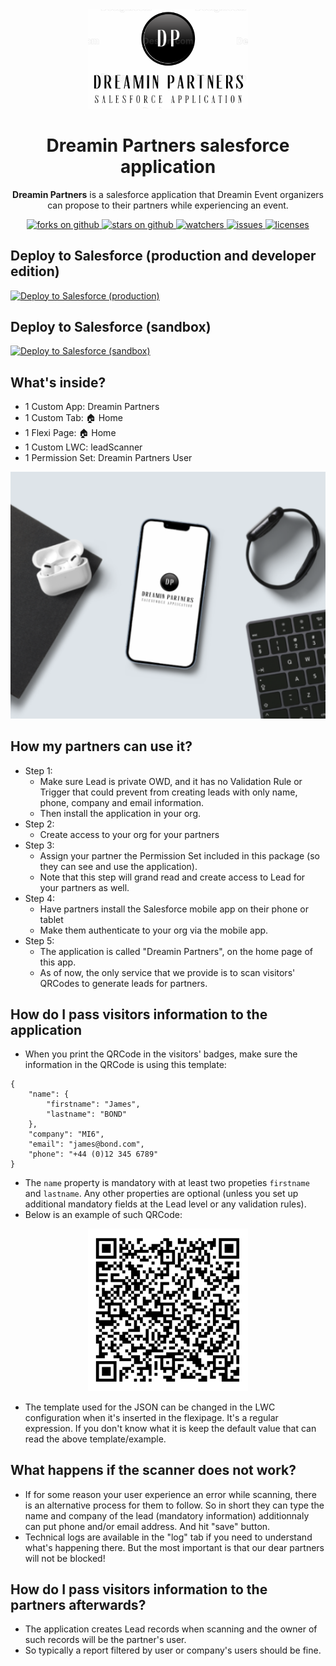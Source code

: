 <div align="center">
  <img src="docs/dreaminpartnersapp-icon.png" width="256" alt="Dreamin Partners logo" />
  <h1>
    Dreamin Partners salesforce application
  </h1>
  <p>
    <b>Dreamin Partners</b> is a salesforce application that Dreamin Event organizers can propose to their partners while experiencing an event.
  </p>
  <a href="https://github.com/VinceFINET/DreaminPartners/network/members">
    <img alt="forks on github" src="https://img.shields.io/github/forks/VinceFINET/DreaminPartners?style=flat-square&logoColor=blue">
  </a>
  <a href="https://github.com/VinceFINET/DreaminPartners/stargazers">
    <img alt="stars on github" src="https://img.shields.io/github/stars/VinceFINET/DreaminPartners?style=flat-square">
  </a>
  <a href="https://github.com/VinceFINET/DreaminPartners/watchers">
    <img alt="watchers" src="https://img.shields.io/github/watchers/VinceFINET/DreaminPartners?style=flat-square">
  </a>
  <a href="https://github.com/VinceFINET/DreaminPartners/issues">
    <img alt="issues" src="https://img.shields.io/github/issues-raw/VinceFINET/DreaminPartners?style=flat-square">
  </a>
  <a href="https://opensource.org/licenses/MIT">
    <img alt="licenses" src="https://img.shields.io/badge/License-MIT-yellow.svg">
  </a>
</div>

## Deploy to Salesforce (production and developer edition)

<a href="https://githubsfdeploy.herokuapp.com/app/githubdeploy/VinceFINET/DreaminPartners?ref=main">
  <img alt="Deploy to Salesforce (production)" src="https://raw.githubusercontent.com/afawcett/githubsfdeploy/master/deploy.png">
</a>

## Deploy to Salesforce (sandbox)

<a href="https://githubsfdeploy-sandbox.herokuapp.com/app/githubdeploy/VinceFINET/DreaminPartners?ref=main">  
  <img alt="Deploy to Salesforce (sandbox)" src="https://raw.githubusercontent.com/afawcett/githubsfdeploy/master/deploy.png">
</a>

## What's inside?

- 1 Custom App: Dreamin Partners
- 1 Custom Tab: 🏠 Home
- 1 Flexi Page: 🏠 Home
- 1 Custom LWC: leadScanner
- 1 Permission Set: Dreamin Partners User

<div align="center">
  <img src="./docs/dreaminpartnersapp-illustration.png" width="512" alt="Dreamin Partners illustration" />
</div>

## How my partners can use it?

- Step 1:
  - Make sure Lead is private OWD, and it has no Validation Rule or Trigger that could prevent from creating leads with only name, phone, company and email information.
  - Then install the application in your org.
- Step 2:
  - Create access to your org for your partners
- Step 3:
  - Assign your partner the Permission Set included in this package (so they can see and use the application).
  - Note that this step will grand read and create access to Lead for your partners as well.
- Step 4:
  - Have partners install the Salesforce mobile app on their phone or tablet
  - Make them authenticate to your org via the mobile app.
- Step 5:
  - The application is called "Dreamin Partners", on the home page of this app.
  - As of now, the only service that we provide is to scan visitors' QRCodes to generate leads for partners.
 
## How do I pass visitors information to the application

- When you print the QRCode in the visitors' badges, make sure the information in the QRCode is using this template:
```
{ 
    "name": { 
        "firstname": "James", 
        "lastname": "BOND"
    }, 
    "company": "MI6", 
    "email": "james@bond.com",
    "phone": "+44 (0)12 345 6789"
}
```
- The `name` property is mandatory with at least two propeties `firstname` and `lastname`. Any other properties are optional (unless you set up additional mandatory fields at the Lead level or any validation rules).
- Below is an example of such QRCode:

<div align="center">
  <img src="./docs/qrcode-example.png" width="256" alt="Example of a QRCode" />
</div>

- The template used for the JSON can be changed in the LWC configuration when it's inserted in the flexipage. It's a regular expression. If you don't know what it is keep the default value that can read the above template/example.

## What happens if the scanner does not work?

- If for some reason your user experience an error while scanning, there is an alternative process for them to follow. So in short they can type the name and company of the lead (mandatory information) additionnaly can put phone and/or email address. And hit "save" button.
- Technical logs are available in the "log" tab if you need to understand what's happening there. But the most important is that our dear partners will not be blocked!

## How do I pass visitors information to the partners afterwards?

- The application creates Lead records when scanning and the owner of such records will be the partner's user.
- So typically a report filtered by user or company's users should be fine.
